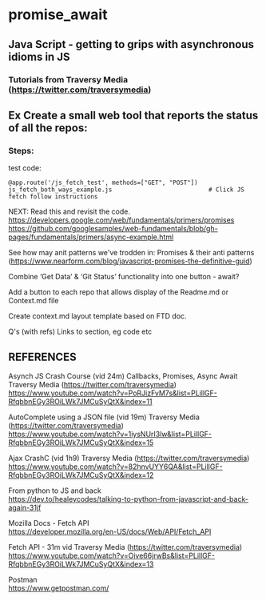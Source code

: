 # promise_await
## Java Script - getting to grips with asynchronous idioms in  JS
### Tutorials from Traversy Media (https://twitter.com/traversymedia)


## Ex Create a small web tool that reports the status of all the repos:
### Steps:


test code:
```
@app.route('/js_fetch_test', methods=["GET", "POST"])
js_fetch_both_ways_example.js                           # Click JS fetch follow instructions
```

NEXT:
Read this and revisit the code.
https://developers.google.com/web/fundamentals/primers/promises
https://github.com/googlesamples/web-fundamentals/blob/gh-pages/fundamentals/primers/async-example.html

See how may anit patterns we've trodden in:
Promises & their anti patterns (https://www.nearform.com/blog/javascript-promises-the-definitive-guid)

Combine ‘Get Data’ & ‘Git Status’ functionality into one button - await?

Add a button to each repo that allows display of the Readme.md or Context.md file

Create context.md layout template based on FTD doc.

Q's (with refs)
Links to section, eg code etc




## REFERENCES
Asynch JS Crash Course (vid 24m) Callbacks, Promises, Async Await Traversy Media (https://twitter.com/traversymedia)\
https://www.youtube.com/watch?v=PoRJizFvM7s&list=PLillGF-RfqbbnEGy3ROiLWk7JMCuSyQtX&index=11

AutoComplete using a JSON file (vid 19m) Traversy Media (https://twitter.com/traversymedia)\
https://www.youtube.com/watch?v=1iysNUrI3lw&list=PLillGF-RfqbbnEGy3ROiLWk7JMCuSyQtX&index=15

Ajax CrashC (vid 1h9) Traversy Media (https://twitter.com/traversymedia)\
https://www.youtube.com/watch?v=82hnvUYY6QA&list=PLillGF-RfqbbnEGy3ROiLWk7JMCuSyQtX&index=12

From python to JS and back\
https://dev.to/healeycodes/talking-to-python-from-javascript-and-back-again-31jf

Mozilla Docs - Fetch API\
https://developer.mozilla.org/en-US/docs/Web/API/Fetch_API

Fetch API - 31m vid Traversy Media (https://twitter.com/traversymedia)\
https://www.youtube.com/watch?v=Oive66jrwBs&list=PLillGF-RfqbbnEGy3ROiLWk7JMCuSyQtX&index=13

Postman\
https://www.getpostman.com/
